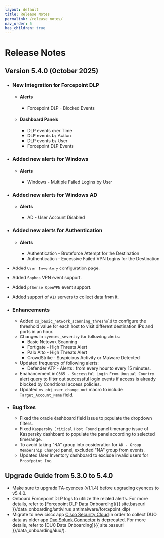 ```yaml
---
layout: default
title: Release Notes
permalink: /release_notes/
nav_order: 5
has_children: true
---
```


# Release Notes

## Version 5.4.0 (October 2025)

* ### New Integration for Forcepoint DLP
    * #### Alerts
        * Forcepoint DLP - Blocked Events
    * #### Dashboard Panels
        * DLP events over Time
        * DLP events by Action
        * DLP events by User
        * Forcepoint DLP Events

* ### Added new alerts for Windows
    * #### Alerts
        * Windows - Multiple Failed Logins by User

* ### Added new alerts for Windows AD
    * #### Alerts
        * AD - User Account Disabled 

* ### Added new alerts for Authentication
    * #### Alerts
        * Authentication - Bruteforce Attempt for the Destination
        * Authentication - Excessive Failed VPN Logins for the Destination

* Added `User Inventory` configuration page.
* Added `Sophos` VPN event support.
* Added `pfSense OpenVPN` event support.
* Added support of `AIX` servers to collect data from it.

* ### Enhancements
    * Added `cs_basic_network_scanning_threshold` to configure the threshold value for each host to visit different destination IPs and ports in an hour.
    * Changes in `cyences_severity` for following alerts:
        * Basic Netowrk Scanning
        * Fortigate - High Threats Alert 
        * Palo Alto - High Threats Alert
        * CrowdStrike - Suspicious Activity or Malware Detected
    * Updated frequency of following alerts:
        * Defender ATP - Alerts : from every hour to every 15 minutes.
    * Enahancement in `O365 - Successful Login From Unusual Country` alert query to filter out successful login events if access is already blocked by Conditional access policies.
    * Updated `ms_obj_user_change_out` macro to include `Target_Account_Name` field.

* ### Bug fixes
    * Fixed the oracle dashboard field issue to populate the dropdown filters.
    * Fixed `Kaspersky Critical Host Found` panel timerange issue of Kaspersky dashboard to populate the panel according to selected timerange.
    * To avoid taking "NA" group into cosideration for `AD - Group Membership Changed` panel, excluded "NA" group from events.
    * Updated User Inventory dashboard to exclude invalid users for `Proofpoint Inc`.


## Upgrade Guide from 5.3.0 to 5.4.0

* Make sure to upgrade TA-cyences (v1.1.4) before upgrading cyences to v5.4.0.
* Onboard Forcepoint DLP logs to utilize the related alerts. For more details, refer to [Forcepoint DLP Data Onboarding]({{ site.baseurl }}/data_onboarding/antivirus_antimalware/forcepoint_dlp)
* Migrate to new cisco app [Cisco Security Cloud](https://splunkbase.splunk.com/app/7404) in order to collect DUO data as older app [Duo Splunk Connector](https://splunkbase.splunk.com/app/3504) is deprecated. For more details, refer to [DUO Data Onboarding]({{ site.baseurl }}/data_onboarding/duo/).
